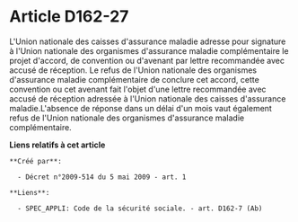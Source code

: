 # Article D162-27

L'Union nationale des caisses d'assurance maladie adresse pour signature à l'Union nationale des organismes d'assurance
maladie complémentaire le projet d'accord, de convention ou d'avenant par lettre recommandée avec accusé de réception. Le
refus de l'Union nationale des organismes d'assurance maladie complémentaire de conclure cet accord, cette convention ou cet
avenant fait l'objet d'une lettre recommandée avec accusé de réception adressée à l'Union nationale des caisses d'assurance
maladie.L'absence de réponse dans un délai d'un mois vaut également refus de l'Union nationale des organismes d'assurance
maladie complémentaire.

**Liens relatifs à cet article**

	**Créé par**:

	  - Décret n°2009-514 du 5 mai 2009 - art. 1

	**Liens**:

	  - SPEC_APPLI: Code de la sécurité sociale. - art. D162-7 (Ab)
